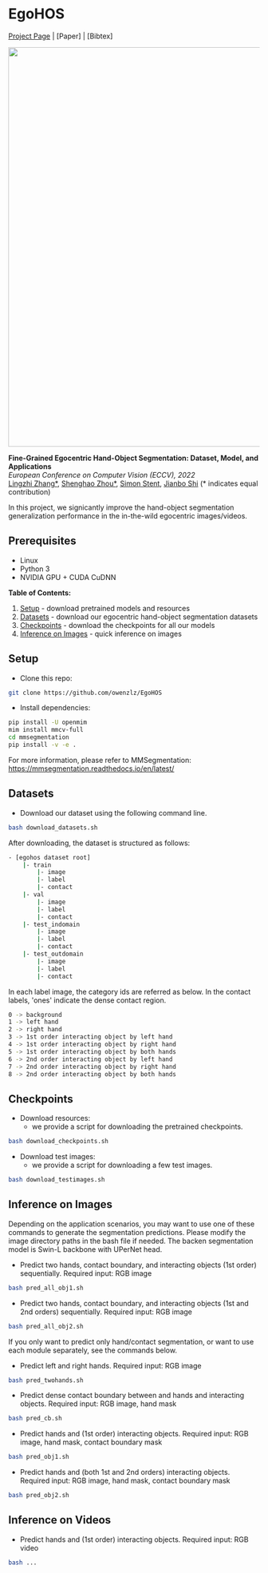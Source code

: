 # EgoHOS
[Project Page](https://www.seas.upenn.edu/~shzhou2/projects/eos_dataset/) |  [Paper] | [Bibtex]

<img src="https://github.com/owenzlz/EgoHOS/blob/main/teaser.gif" style="width:800px;">

**Fine-Grained Egocentric Hand-Object Segmentation: Dataset, Model, and Applications**\
*European Conference on Computer Vision (ECCV), 2022*\
[Lingzhi Zhang*](https://owenzlz.github.io/), [Shenghao Zhou*](https://scholar.google.com/citations?user=kWdwbUYAAAAJ&hl=en), [Simon Stent](https://scholar.google.com/citations?user=f3aij5UAAAAJ&hl=en), [Jianbo Shi](https://www.cis.upenn.edu/~jshi/) (* indicates equal contribution)

In this project, we signicantly improve the hand-object segmentation generalization performance in the in-the-wild egocentric images/videos. 

## Prerequisites
- Linux
- Python 3
- NVIDIA GPU + CUDA CuDNN

**Table of Contents:**<br>
1. [Setup](#setup) - download pretrained models and resources
2. [Datasets](#datasets) - download our egocentric hand-object segmentation datasets
3. [Checkpoints](#checkpoints) - download the checkpoints for all our models
4. [Inference on Images](#Inference) - quick inference on images<br>


## Setup
- Clone this repo:
```bash
git clone https://github.com/owenzlz/EgoHOS
```

- Install dependencies:
```bash
pip install -U openmim
mim install mmcv-full
cd mmsegmentation
pip install -v -e .
```
For more information, please refer to MMSegmentation: https://mmsegmentation.readthedocs.io/en/latest/

## Datasets
- Download our dataset using the following command line.
```bash
bash download_datasets.sh
```

After downloading, the dataset is structured as follows: 
```bash
- [egohos dataset root]
    |- train
        |- image
        |- label
        |- contact
    |- val 
        |- image
        |- label
        |- contact
    |- test_indomain
        |- image
        |- label
        |- contact
    |- test_outdomain
        |- image
        |- label
        |- contact
```

In each label image, the category ids are referred as below. In the contact labels, 'ones' indicate the dense contact region.  
```bash
0 -> background
1 -> left hand
2 -> right hand
3 -> 1st order interacting object by left hand
4 -> 1st order interacting object by right hand
5 -> 1st order interacting object by both hands
6 -> 2nd order interacting object by left hand
7 -> 2nd order interacting object by right hand
8 -> 2nd order interacting object by both hands
```

## Checkpoints

- Download resources:
	- we provide a script for downloading the pretrained checkpoints. 
```bash
bash download_checkpoints.sh
```

- Download test images:
	- we provide a script for downloading a few test images. 
```bash
bash download_testimages.sh
```

## Inference on Images

Depending on the application scenarios, you may want to use one of these commands to generate the segmentation predictions. Please modify the image directory paths in the bash file if needed. The backen segmentation model is Swin-L backbone with UPerNet head. 

- Predict two hands, contact boundary, and interacting objects (1st order) sequentially. Required input: RGB image
```bash
bash pred_all_obj1.sh
```

- Predict two hands, contact boundary, and interacting objects (1st and 2nd orders) sequentially. Required input: RGB image
```bash
bash pred_all_obj2.sh
```

If you only want to predict only hand/contact segmentation, or want to use each module separately, see the commands below. 

- Predict left and right hands. Required input: RGB image
```bash
bash pred_twohands.sh
```

- Predict dense contact boundary between and hands and interacting objects. Required input: RGB image, hand mask
```bash
bash pred_cb.sh
```

- Predict hands and (1st order) interacting objects. Required input: RGB image, hand mask, contact boundary mask
```bash
bash pred_obj1.sh
```

- Predict hands and (both 1st and 2nd orders) interacting objects. Required input: RGB image, hand mask, contact boundary mask
```bash
bash pred_obj2.sh
```

## Inference on Videos

- Predict hands and (1st order) interacting objects. Required input: RGB video
```bash
bash ...
```






